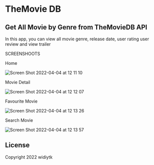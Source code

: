# TheMovie DB

## Get All Movie by Genre from TheMovieDB API

In this app, you can view all movie genre, release date, user rating user review and view trailer

SCREENSHOOTS

Home

![Screen Shot 2022-04-04 at 12 11 10](https://user-images.githubusercontent.com/14908791/161478282-d453c46a-b1c3-4be8-b450-c96e1522aeba.png)


Movie Detail

![Screen Shot 2022-04-04 at 12 12 07](https://user-images.githubusercontent.com/14908791/161478326-9287859a-d286-47e0-86f3-1c02640b7fb7.png)


Favourite Movie

![Screen Shot 2022-04-04 at 12 13 26](https://user-images.githubusercontent.com/14908791/161478372-1d8b9577-8481-4023-a9cd-b4bed67c77d6.png)


Search Movie

![Screen Shot 2022-04-04 at 12 13 57](https://user-images.githubusercontent.com/14908791/161478390-82a0e083-1e6e-4480-9392-d9658befdbbe.png)


## License

Copyright 2022 widiytk
